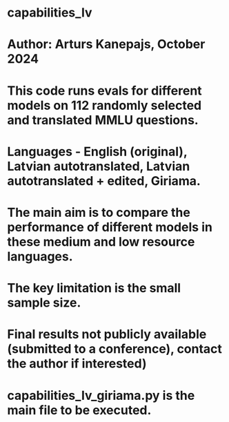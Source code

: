 # capabilities_lv
# Author: Arturs Kanepajs, October 2024
# This code runs evals for different models on 112 randomly selected and translated MMLU questions.
# Languages - English (original), Latvian autotranslated, Latvian autotranslated + edited, Giriama.
# The main aim is to compare the performance of different models in these medium and low resource languages.
# The key limitation is the small sample size.
# Final results not publicly available (submitted to a conference), contact the author if interested)
# capabilities_lv_giriama.py is the main file to be executed.
